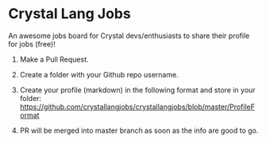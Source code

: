 # Crystal Lang Jobs

An awesome jobs board for Crystal devs/enthusiasts to share their profile for jobs (free)!

1. Make a Pull Request.

2. Create a folder with your Github repo username.

3. Create your profile (markdown) in the following format and store in your folder:
https://github.com/crystallangjobs/crystallangjobs/blob/master/ProfileFormat

4. PR will be merged into master branch as soon as the info are good to go.
